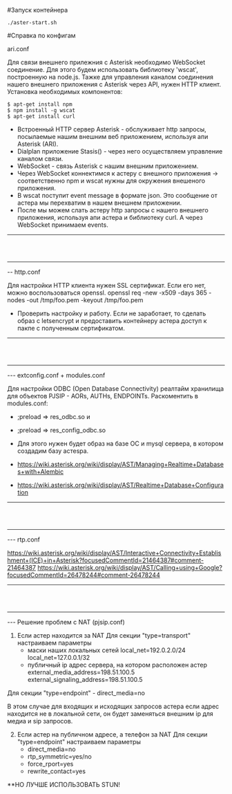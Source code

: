 #Запуск контейнера
```
./aster-start.sh
```

#Справка по конфигам

ari.conf

Для связи внешнего прилежния с Asterisk необходимо WebSocket соединение.
Для этого будем использовать библиотеку 'wscat', построенную на node.js.
Тажке для управления каналом соединения нашего внешнего приложения с Asterisk через API, нужен HTTP клиент.
Установка необходимых компонентов:

```
$ apt-get install npm
$ npm install -g wscat
$ apt-get install curl
```

* Встроенный HTTP сервер Asterisk - обслуживает http запросы, посылаемые нашим внешним веб приложением, используя апи Asterisk (ARI).
* Dialplan приложение Stasis() - через него осуществляем управление каналом связи. 
* WebSocket - связь Asterisk с нашим внешним приложением.
* Через WebSocket коннектимся к астеру с внешного приложения -> соответственно npm и wscat нужны для окружения внешеного приложения.
* В wscat поступит event message в формате json. Это сообщение от астера мы перехватим в нашем внешнем приложении.
* После мы можем слать астеру http запросы с нашего внешнего приложения, используя апи астера и библиотеку curl. А через WebSocket принимаем events.
***

<br>  
<br>
  
***
-- http.conf

Для настройки HTTP клиента нужен SSL сертификат. Если его нет, можно воспользоваться openssl. 
openssl req -new -x509 -days 365 -nodes -out /tmp/foo.pem -keyout /tmp/foo.pem

* Проверить настройку и работу. Если не заработает, то сделать образ с letsencrypt и предоставить контейнеру астера доступ к пакпе с полученным сертификатом.
***

<br>  
<br>
  
***
--- extconfig.conf + modules.conf

Для настройки ODBC (Open Database Connectivity) реалтайм хранилища для объектов PJSIP - AORs, AUTHs, ENDPOINTs.
Раскоментить в modules.conf:
 * ;preload => res_odbc.so и
 * ;preload => res_config_odbc.so


* Для этого нужен будет образ на базе ОС и mysql сервера, в котором создадим базу астеsра.
* https://wiki.asterisk.org/wiki/display/AST/Managing+Realtime+Databases+with+Alembic
* https://wiki.asterisk.org/wiki/display/AST/Realtime+Database+Configuration
***

<br>  
<br>
  
***
--- rtp.conf

https://wiki.asterisk.org/wiki/display/AST/Interactive+Connectivity+Establishment+(ICE)+in+Asterisk?focusedCommentId=21464387#comment-21464387
https://wiki.asterisk.org/wiki/display/AST/Calling+using+Google?focusedCommentId=26478244#comment-26478244
***

<br>  
<br>
  
***
--- Решение проблем с NAT (pjsip.conf)

1. Если астер находится за NAT
Для секции "type=transport" настраиваем параметры
    -   маски наших локальных сетей
            local_net=192.0.2.0/24
            local_net=127.0.0.1/32
    -   публичный ip адрес сервера, на котором расположен астер            
            external_media_address=198.51.100.5
            external_signaling_address=198.51.100.5 

Для секции "type=endpoint"
    -   direct_media=no

В этом случае для входящих и исходящих запросов астера если адрес находится не в локальной сети, он будет заменяться внешним ip для медиа и sip запросов.

2. Если астер на публичном адресе, а телефон за NAT
Для секции "type=endpoint" настраиваем параметры
    -   direct_media=no
    -   rtp_symmetric=yes/no
    -   force_rport=yes
    -   rewrite_contact=yes

**НО ЛУЧШЕ ИСПОЛЬЗОВАТЬ STUN!

